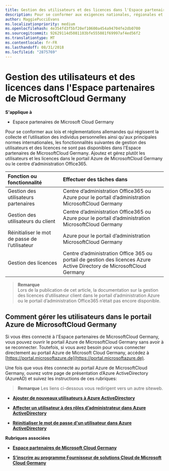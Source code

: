 ```yaml
---
title: Gestion des utilisateurs et des licences dans l'Espace partenaires de MicrosoftCloud Germany | Espace partenaires de MicrosoftCloud Germany
description: Pour se conformer aux exigences nationales, régionales et sectorielles qui régissent la collecte et l’utilisation des données personnelles, les fonctionnalités de gestion des utilisateurs ne sont pas disponibles dans l'Espace partenaires de MicrosoftCloud Germany. Ajoutez et gérez plutôt les utilisateurs dans le portail Azure de MicrosoftCloud Germany.
author: MaggiePucciEvans
ms.localizationpriority: medium
ms.openlocfilehash: 4e354fd3f5bf20ef10600a454a94704fe2db0700
ms.sourcegitcommit: 92629114d5081103bfe555081f69997af4ed56f2
ms.translationtype: MT
ms.contentlocale: fr-FR
ms.lasthandoff: 08/31/2018
ms.locfileid: "2875769"
---
```

# <a name="user-and-license-management-in-partner-center-for-microsoft-cloud-germany"></a>Gestion des utilisateurs et des licences dans l'Espace partenaires de MicrosoftCloud Germany

**S'applique à**

-  Espace partenaires de Microsoft Cloud Germany

Pour se conformer aux lois et réglementations allemandes qui régissent la collecte et l’utilisation des individus personnelles ainsi qu'aux principales normes internationales, les fonctionnalités suivantes de gestion des utilisateurs et des licences ne sont pas disponibles dans l'Espace partenaires de MicrosoftCloud Germany. Ajoutez et gérez plutôt les utilisateurs et les licences dans le portail Azure de MicrosoftCloud Germany ou le centre d’administration Office365.

Fonction ou fonctionnalité | Effectuer des tâches dans
:--- | :---
Gestion des utilisateurs partenaires | Centre d’administration Office365 ou Azure pour le portail d’administration MicrosoftCloud Germany
Gestion des utilisateurs du client | Centre d’administration Office365 ou Azure pour le portail d’administration MicrosoftCloud Germany
Réinitialiser le mot de passe de l’utilisateur | Azure pour le portail d’administration MicrosoftCloud Germany
Gestion des licences | Centre d’administration Office 365 ou portail de gestion des licences Azure Active Directory de MicrosoftCloud Germany

>**Remarque**<br>
Lors de la publication de cet article, la documentation sur la gestion des licences d’utilisateur client dans le portail d’administration Azure ou le portail d’administration Office365 n’était pas encore disponible.

## <a name="how-to-manage-users-in-the-azure-portal-for-microsoft-cloud-germany"></a>Comment gérer les utilisateurs dans le portail Azure de MicrosoftCloud Germany 

Si vous êtes connecté à l'Espace partenaires de MicrosoftCloud Germany, vous pouvez ouvrir le portail Azure de MicrosoftCloud Germany sans avoir à se reconnecter. Toutefois, si vous avez besoin pour vous connecter directement au portail Azure de Microsoft Cloud Germany, accédez à [https://portal.microsoftazure.de](https://portal.microsoftazure.de). 

Une fois que vous êtes connecté au portail Azure de MicrosoftCloud Germany, ouvrez votre page de présentation d’Azure ActiveDirectory (AzureAD) et suivez les instructions de ces rubriques:

>**Remarque** Les liens ci-dessous vous redirigent vers un autre siteweb. 

-  [**Ajouter de nouveaux utilisateurs à Azure ActiveDirectory**](https://docs.microsoft.com/azure/active-directory/active-directory-users-create-azure-portal)

-  [**Affecter un utilisateur à des rôles d’administrateur dans Azure ActiveDirectory**](https://docs.microsoft.com/azure/active-directory/active-directory-users-assign-role-azure-portal)

-  [**Réinitialiser le mot de passe d'un utilisateur dans Azure ActiveDirectory**](https://docs.microsoft.com/azure/active-directory/active-directory-users-reset-password-azure-portal)

**Rubriques associées**

-  [**Espace partenaires de Microsoft Cloud Germany**](partner-center-for-microsoft-cloud-germany.md)

-  [**S’inscrire au programme Fournisseur de solutions Cloud de Microsoft Cloud Germany**](enroll-in-csp-for-microsoft-cloud-germany.md)
